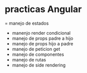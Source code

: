 # practicas Angular
= manejo de estados
- manenjo render condicional
- manejo de props padre a hijo
- manejo de props hijo a padre
- manejo de peticion get
- manejo de componentes
- manejo de rutas
- manejo de side rendering

